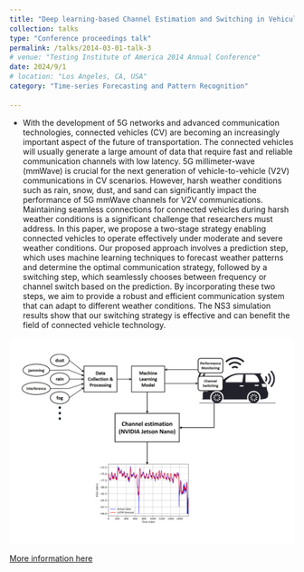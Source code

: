 ```yaml
---
title: "Deep learning-based Channel Estimation and Switching in Vehicular Networks under Harsh Weather Conditions"
collection: talks
type: "Conference proceedings talk"
permalink: /talks/2014-03-01-talk-3
# venue: "Testing Institute of America 2014 Annual Conference"
date: 2024/9/1
# location: "Los Angeles, CA, USA"
category: "Time-series Forecasting and Pattern Recognition"

---
```


- With the development of 5G networks and advanced communication technologies, connected vehicles (CV) are becoming an increasingly important aspect of the future of transportation. The connected vehicles will usually generate a large amount of data that require fast and reliable communication channels with low latency. 5G millimeter-wave (mmWave) is crucial for the next generation of vehicle-to-vehicle (V2V) communications in CV scenarios. However, harsh weather conditions such as rain, snow, dust, and sand can significantly impact the performance of 5G mmWave channels for V2V communications. Maintaining seamless connections for connected vehicles during harsh weather conditions is a significant challenge that researchers must address. In this paper, we propose a two-stage strategy enabling connected vehicles to operate effectively under moderate and severe weather conditions. Our proposed approach involves a prediction step, which uses machine learning techniques to forecast weather patterns and determine the optimal communication strategy, followed by a switching step, which seamlessly chooses between frequency or channel switch based on the prediction. By incorporating these two steps, we aim to provide a robust and efficient communication system that can adapt to different weather conditions. The NS3 simulation results show that our switching strategy is effective and can benefit the field of connected vehicle technology.

![Image](../images/project4.png)

[More information here](https://ieeexplore.ieee.org/abstract/document/10121804)



